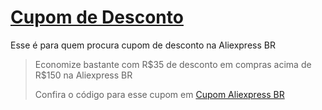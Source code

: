 # [Cupom de Desconto](https://github.com/CupomDeDesconto/Promocoes/blob/main/README.md)
Esse é para quem procura cupom de desconto na Aliexpress BR 
<blockquote cite="https://asasdodesconto.com/desconto/economize-bastante-com-rs35-de-desconto-em-compras-acima-de-rs150-na-aliexpress-br-2204545"><p>Economize bastante com R$35 de desconto em compras acima de R$150 na Aliexpress BR</p><footer>Confira o código para esse cupom em <a href="https://asasdodesconto.com/desconto/economize-bastante-com-rs35-de-desconto-em-compras-acima-de-rs150-na-aliexpress-br-2204545">Cupom Aliexpress BR </a></footer></blockquote>